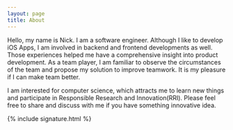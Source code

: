 ```yaml
---
layout: page
title: About
---
```

Hello, my name is Nick. I am a software engineer. Although I like to develop iOS Apps, I am involved in backend and frontend developments as well. Those experiences helped me have a comprehensive insight into product development. As a team player, I am familiar to observe the circumstances of the team and propose my solution to improve teamwork. It is my pleasure if I can make team better.

I am interested for computer science, which attracts me to learn new things and participate in Responsible Research and Innovation(RRI). Please feel free to share and discuss with me if you have something innovative idea.

{% include signature.html %}
